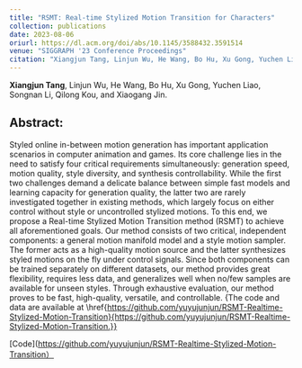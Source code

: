 ```yaml
---
title: "RSMT: Real-time Stylized Motion Transition for Characters"
collection: publications
date: 2023-08-06
oriurl: https://dl.acm.org/doi/abs/10.1145/3588432.3591514
venue: "SIGGRAPH '23 Conference Proceedings" 
citation: "Xiangjun Tang, Linjun Wu, He Wang, Bo Hu, Xu Gong, Yuchen Liao, Songnan Li, Qilong Kou, and Xiaogang Jin. 2023. RSMT: Real-time Stylized Motion Transition for Characters. In Special Interest Group on Computer Graphics and Interactive Techniques Conference Conference Proceedings (SIGGRAPH '23 Conference Proceedings), August 6–10, 2023, Los Angeles, CA, USA. ACM, New York, NY, USA, 10 pages. https://doi.org/10.1145/3588432.3591514."
---
```




**Xiangjun Tang**, Linjun Wu, He Wang, Bo Hu, Xu Gong, Yuchen Liao, Songnan Li, Qilong Kou, and Xiaogang Jin.



## Abstract:

Styled online in-between motion generation has important application scenarios in computer animation and games. Its core challenge lies in the need to satisfy four critical requirements simultaneously: generation speed,  motion quality, style diversity, and synthesis controllability. While the first two challenges demand a delicate balance between simple fast models and learning capacity for generation quality, the latter two are rarely investigated together in existing methods, which largely focus on either control without style or uncontrolled stylized motions. To this end, we propose a Real-time Stylized Motion Transition method (RSMT) to achieve all aforementioned goals. Our method consists of two critical, independent components: a general motion manifold model and a style motion sampler. The former acts as a high-quality motion source and the latter synthesizes styled motions on the fly under control signals. Since both components can be trained separately on different datasets, our method provides great flexibility, requires less data, and generalizes well when no/few samples are available for unseen styles. Through exhaustive evaluation, our method proves to be fast, high-quality, versatile, and controllable. {The code and data are available at \href{https://github.com/yuyujunjun/RSMT-Realtime-Stylized-Motion-Transition}{https://github.com/yuyujunjun/RSMT-Realtime-Stylized-Motion-Transition.}}





[Code](https://github.com/yuyujunjun/RSMT-Realtime-Stylized-Motion-Transition）
